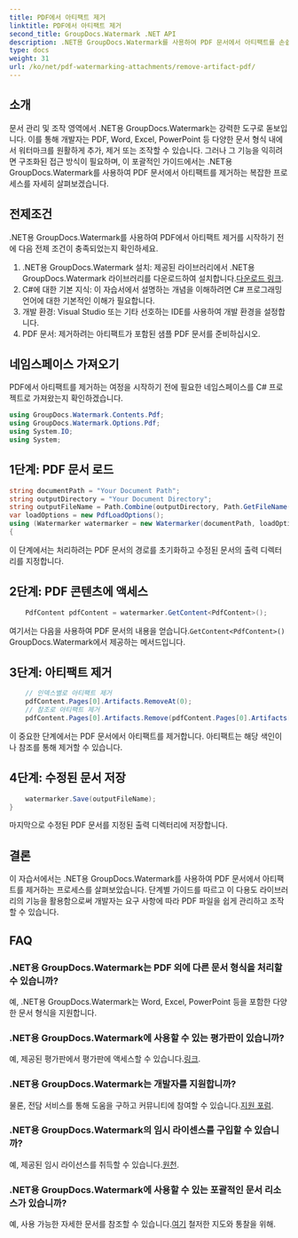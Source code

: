 ```yaml
---
title: PDF에서 아티팩트 제거
linktitle: PDF에서 아티팩트 제거
second_title: GroupDocs.Watermark .NET API
description: .NET용 GroupDocs.Watermark를 사용하여 PDF 문서에서 아티팩트를 손쉽게 제거하는 방법을 알아보세요. 당사의 포괄적인 튜토리얼을 통해 프로세스를 단계별로 마스터하세요.
type: docs
weight: 31
url: /ko/net/pdf-watermarking-attachments/remove-artifact-pdf/
---
```

## 소개
문서 관리 및 조작 영역에서 .NET용 GroupDocs.Watermark는 강력한 도구로 돋보입니다. 이를 통해 개발자는 PDF, Word, Excel, PowerPoint 등 다양한 문서 형식 내에서 워터마크를 원활하게 추가, 제거 또는 조작할 수 있습니다. 그러나 그 기능을 익히려면 구조화된 접근 방식이 필요하며, 이 포괄적인 가이드에서는 .NET용 GroupDocs.Watermark를 사용하여 PDF 문서에서 아티팩트를 제거하는 복잡한 프로세스를 자세히 살펴보겠습니다.
## 전제조건
.NET용 GroupDocs.Watermark를 사용하여 PDF에서 아티팩트 제거를 시작하기 전에 다음 전제 조건이 충족되었는지 확인하세요.
1. .NET용 GroupDocs.Watermark 설치: 제공된 라이브러리에서 .NET용 GroupDocs.Watermark 라이브러리를 다운로드하여 설치합니다.[다운로드 링크](https://releases.groupdocs.com/Watermark/net/).
2. C#에 대한 기본 지식: 이 자습서에서 설명하는 개념을 이해하려면 C# 프로그래밍 언어에 대한 기본적인 이해가 필요합니다.
3. 개발 환경: Visual Studio 또는 기타 선호하는 IDE를 사용하여 개발 환경을 설정합니다.
4. PDF 문서: 제거하려는 아티팩트가 포함된 샘플 PDF 문서를 준비하십시오.

## 네임스페이스 가져오기
PDF에서 아티팩트를 제거하는 여정을 시작하기 전에 필요한 네임스페이스를 C# 프로젝트로 가져왔는지 확인하겠습니다.
```csharp
using GroupDocs.Watermark.Contents.Pdf;
using GroupDocs.Watermark.Options.Pdf;
using System.IO;
using System;
```
## 1단계: PDF 문서 로드
```csharp
string documentPath = "Your Document Path";
string outputDirectory = "Your Document Directory";
string outputFileName = Path.Combine(outputDirectory, Path.GetFileName(documentPath));
var loadOptions = new PdfLoadOptions();
using (Watermarker watermarker = new Watermarker(documentPath, loadOptions))
{
```
이 단계에서는 처리하려는 PDF 문서의 경로를 초기화하고 수정된 문서의 출력 디렉터리를 지정합니다.
## 2단계: PDF 콘텐츠에 액세스
```csharp
    PdfContent pdfContent = watermarker.GetContent<PdfContent>();
```
 여기서는 다음을 사용하여 PDF 문서의 내용을 얻습니다.`GetContent<PdfContent>()` GroupDocs.Watermark에서 제공하는 메서드입니다.
## 3단계: 아티팩트 제거
```csharp
    // 인덱스별로 아티팩트 제거
    pdfContent.Pages[0].Artifacts.RemoveAt(0);
    // 참조로 아티팩트 제거
    pdfContent.Pages[0].Artifacts.Remove(pdfContent.Pages[0].Artifacts[0]);
```
이 중요한 단계에서는 PDF 문서에서 아티팩트를 제거합니다. 아티팩트는 해당 색인이나 참조를 통해 제거할 수 있습니다.
## 4단계: 수정된 문서 저장
```csharp
    watermarker.Save(outputFileName);
}
```
마지막으로 수정된 PDF 문서를 지정된 출력 디렉터리에 저장합니다.

## 결론
이 자습서에서는 .NET용 GroupDocs.Watermark를 사용하여 PDF 문서에서 아티팩트를 제거하는 프로세스를 살펴보았습니다. 단계별 가이드를 따르고 이 다용도 라이브러리의 기능을 활용함으로써 개발자는 요구 사항에 따라 PDF 파일을 쉽게 관리하고 조작할 수 있습니다.
## FAQ
### .NET용 GroupDocs.Watermark는 PDF 외에 다른 문서 형식을 처리할 수 있습니까?
예, .NET용 GroupDocs.Watermark는 Word, Excel, PowerPoint 등을 포함한 다양한 문서 형식을 지원합니다.
### .NET용 GroupDocs.Watermark에 사용할 수 있는 평가판이 있습니까?
 예, 제공된 평가판에서 평가판에 액세스할 수 있습니다.[링크](https://releases.groupdocs.com/).
### .NET용 GroupDocs.Watermark는 개발자를 지원합니까?
 물론, 전담 서비스를 통해 도움을 구하고 커뮤니티에 참여할 수 있습니다.[지원 포럼](https://forum.groupdocs.com/c/watermark/19).
### .NET용 GroupDocs.Watermark의 임시 라이센스를 구입할 수 있습니까?
 예, 제공된 임시 라이선스를 취득할 수 있습니다.[원천](https://purchase.groupdocs.com/temporary-license/).
### .NET용 GroupDocs.Watermark에 사용할 수 있는 포괄적인 문서 리소스가 있습니까?
 예, 사용 가능한 자세한 문서를 참조할 수 있습니다.[여기](https://reference.groupdocs.com/Watermark/net/) 철저한 지도와 통찰을 위해.
